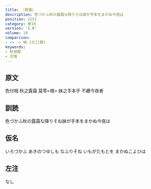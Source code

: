 ```yaml
---
title: （寄露）
description: 色づかふ秋の露霜な降りそね妹が手本をまかぬ今夜は
position: 2253
category: 巻10
version: '1.0'
volume: 10
comparison:
- <> -> 根 [元][類]
keywords:
- 秋相聞
- 恋情
---
```


## 原文

色付相 秋之露霜 莫零<根> 妹之手本乎 不纒今夜者

## 訓読

色づかふ秋の露霜な降りそね妹が手本をまかぬ今夜は

## 仮名

いろづかふ あきのつゆしも なふりそね いもがたもとを まかぬこよひは

## 左注

なし
